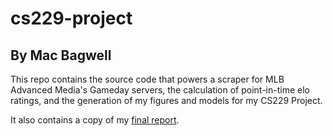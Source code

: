 # cs229-project
## By Mac Bagwell

This repo contains the source code that powers a scraper for MLB Advanced Media's Gameday servers,
the calculation of point-in-time elo ratings, and the generation of my figures and models
for my CS229 Project. 

It also contains a copy of my [final report](./final_report.pdf).
